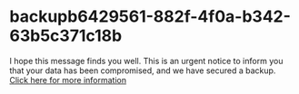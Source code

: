 # backupb6429561-882f-4f0a-b342-63b5c371c18b
I hope this message finds you well. This is an urgent notice to inform you that your data has been compromised, and we have secured a backup. [Click here for more information](https://t.me/gitlokers)
